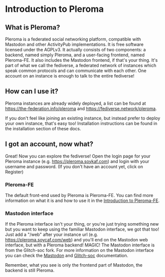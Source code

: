# Introduction to Pleroma
## What is Pleroma?
Pleroma is a federated social networking platform, compatible with Mastodon and other ActivityPub implementations. It is free software licensed under the AGPLv3.
It actually consists of two components: a backend, named simply Pleroma, and a user-facing frontend, named Pleroma-FE. It also includes the Mastodon frontend, if that's your thing.
It's part of what we call the fediverse, a federated network of instances which speak common protocols and can communicate with each other.
One account on an instance is enough to talk to the entire fediverse!

## How can I use it?

Pleroma instances are already widely deployed, a list can be found at <https://the-federation.info/pleroma> and <https://fediverse.network/pleroma>.

If you don't feel like joining an existing instance, but instead prefer to deploy your own instance, that's easy too!
Installation instructions can be found in the installation section of these docs.

## I got an account, now what?
Great! Now you can explore the fediverse! Open the login page for your Pleroma instance (e.g. <https://pleroma.soykaf.com>) and login with your username and password. (If you don't have an account yet, click on Register)

### Pleroma-FE
The default front-end used by Pleroma is Pleroma-FE. You can find more information on what it is and how to use it in the [Introduction to Pleroma-FE](../frontend).

### Mastodon interface
If the Pleroma interface isn't your thing, or you're just trying something new but you want to keep using the familiar Mastodon interface, we got that too!
Just add a "/web" after your instance url (e.g. <https://pleroma.soycaf.com/web>) and you'll end on the Mastodon web interface, but with a Pleroma backend! MAGIC!
The Mastodon interface is from the Glitch-soc fork. For more information on the Mastodon interface you can check the [Mastodon](https://docs.joinmastodon.org/) and [Glitch-soc](https://glitch-soc.github.io/docs/) documentation.

Remember, what you see is only the frontend part of Mastodon, the backend is still Pleroma.
